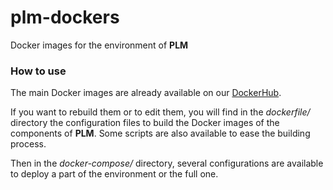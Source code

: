 # plm-dockers

Docker images for the environment of **PLM**

### How to use

The main Docker images are already available on our [DockerHub](https://hub.docker.com/u/buggleinc/).

If you want to rebuild them or to edit them, you will find in the *dockerfile/* directory the configuration files to build the Docker images of the components of **PLM**.
Some scripts are also available to ease the building process.

Then in the *docker-compose/* directory, several configurations are available to deploy a part of the environment or the full one.
